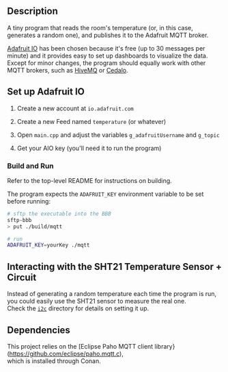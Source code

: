 ## Description

A tiny program that reads the room's temperature (or, in this case, generates a random one), and publishes it to the Adafruit MQTT broker.

[Adafruit IO](https://io.adafruit.com) has been chosen because it's free (up to 30 messages per minute) and
it provides easy to set up dashboards to visualize the data.  
Except for minor changes, the program should equally work with other MQTT brokers, such as [HiveMQ](https://www.hivemq.com) or [Cedalo](https://cedalo.com/mqtt-broker-pro-mosquitto).

## Set up Adafruit IO

1. Create a new account at `io.adafruit.com`

2. Create a new Feed named `temperature` (or whatever)

3. Open `main.cpp` and adjust the variables `g_adafruitUsername` and `g_topic`

4. Get your AIO key (you'll need it to run the program)

### Build and Run

Refer to the top-level README for instructions on building.

The program expects the `ADAFRUIT_KEY` environment variable to be set before running:

```sh
# sftp the executable into the BBB
sftp-bbb
> put ./build/mqtt

# run
ADAFRUIT_KEY=yourKey ./mqtt
```

## Interacting with the SHT21 Temperature Sensor + Circuit

Instead of generating a random temperature each time the program is run, you could easily use the SHT21 sensor to measure the real one.  
Check the [`i2c`](https://github.com/dehre/beaglebone-stuff/blob/main/i2c/README.md) directory for details on setting it up.

## Dependencies

This project relies on the [Eclipse Paho MQTT client library}(https://github.com/eclipse/paho.mqtt.c),  
which is installed through Conan.
